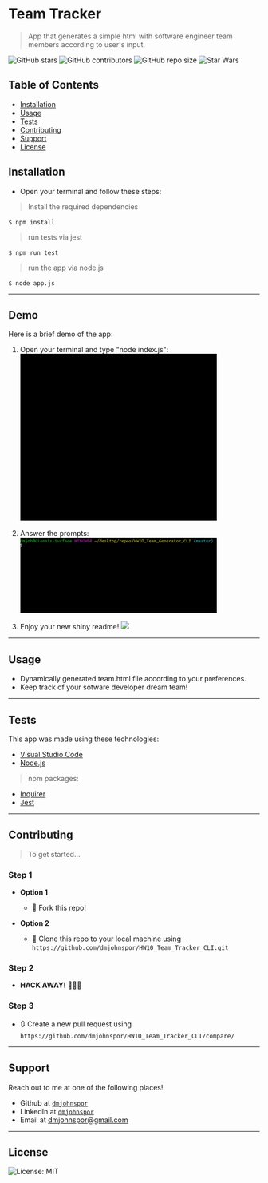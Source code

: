 # Team Tracker

> App that generates a simple html with software engineer team members according to user's input.

![GitHub stars](https://img.shields.io/github/stars/dmjohnspor/HW10_Team_Tracker_CLI?style=social)
![GitHub contributors](https://img.shields.io/github/contributors/dmjohnspor/HW10_Team_Tracker_CLI)
![GitHub repo size](https://img.shields.io/github/repo-size/dmjohnspor/HW10_Team_Tracker_CLI)
![Star Wars](https://img.shields.io/badge/may%20the%20force-be%20with%20you-blue)

## Table of Contents

- [Installation](#installation)
- [Usage](#usage)
- [Tests](#tests)
- [Contributing](#contributing)
- [Support](#support)
- [License](#license)

## Installation
- Open your terminal and follow these steps:

> Install the required dependencies

```shell
$ npm install
```

> run tests via jest

```shell
$ npm run test
```

> run the app via node.js

```shell
$ node app.js
```
---
## Demo

Here is a brief demo of the app:
1. Open your terminal and type "node index.js":
![](assets/demo_gif_1.gif)

2. Answer the prompts:
![](assets/demo_gif_2.gif)

3. Enjoy your new shiny readme!
![](assets/demo_gif_3.gif)


---
## Usage

- Dynamically generated team.html file according to your preferences.
- Keep track of your sotware developer dream team!

---

## Tests

This app was made using these technologies:
- <a href="https://code.visualstudio.com/" target="_blank">Visual Studio Code</a>
- <a href="https://nodejs.org/en/" target="_blank">Node.js</a>
> npm packages:
- <a href="https://www.npmjs.com/package/inquirer" target="_blank">Inquirer</a>
- <a href="https://jestjs.io/" target="_blank">Jest</a>

---

## Contributing

> To get started...

### Step 1

- **Option 1**
    - 🍴 Fork this repo!

- **Option 2**
    - 👯 Clone this repo to your local machine using `https://github.com/dmjohnspor/HW10_Team_Tracker_CLI.git`

### Step 2

- **HACK AWAY!** 🔨🔨🔨

### Step 3

- 🔃 Create a new pull request using `https://github.com/dmjohnspor/HW10_Team_Tracker_CLI/compare/`

---

## Support

Reach out to me at one of the following places!

- Github at <a href="https://github.com/dmjohnspor" target="_blank">`dmjohnspor`</a>
- LinkedIn at <a href="https://www.linkedin.com/in/ioannis-sporidis-foster" target="_blank">`dmjohnspor`</a>
- Email at dmjohnspor@gmail.com


---

## License

![License: MIT](https://img.shields.io/badge/License-MIT-yellow.svg)
